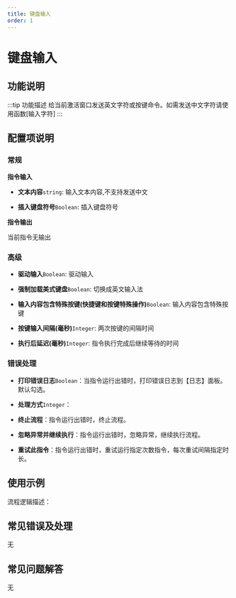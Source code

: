 ```yaml
---
title: 键盘输入
order: 1
---
```


# 键盘输入

## 功能说明

:::tip 功能描述
给当前激活窗口发送英文字符或按键命令。如需发送中文字符请使用函数[输入字符]
:::

## 配置项说明

### 常规

**指令输入**

- **文本内容**`string`: 输入文本内容,不支持发送中文

- **插入键盘符号**`Boolean`: 插入键盘符号


**指令输出**

当前指令无输出

### 高级

- **驱动输入**`Boolean`: 驱动输入

- **强制加载美式键盘**`Boolean`: 切换成英文输入法

- **输入内容包含特殊按键(快捷键和按键特殊操作)**`Boolean`: 输入内容包含特殊按键

- **按键输入间隔(毫秒)**`Integer`: 两次按键的间隔时间

- **执行后延迟(毫秒)**`Integer`: 指令执行完成后继续等待的时间

### 错误处理

- **打印错误日志**`Boolean`：当指令运行出错时，打印错误日志到【日志】面板。默认勾选。

- **处理方式**`Integer`：

 - **终止流程**：指令运行出错时，终止流程。

 - **忽略异常并继续执行**：指令运行出错时，忽略异常，继续执行流程。

 - **重试此指令**：指令运行出错时，重试运行指定次数指令，每次重试间隔指定时长。

## 使用示例

流程逻辑描述：

## 常见错误及处理

无

## 常见问题解答

无

